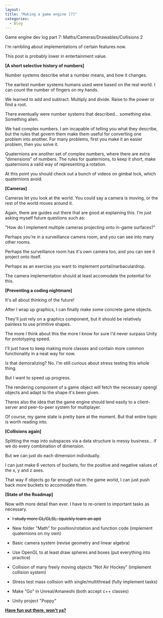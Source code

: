 ```yaml
--- 
layout:
title: "Making a game engine [7]"
categories:
  - Blog
---
```


Game engine dev log part 7: Maths/Cameras/Drawables/Collisions 2

I'm rambling about implementations of certain features now. 

This post is probably lower in entertainment value.

<b>[A short selective history of numbers]</b>

Number systems describe what a number means, and how it changes. 

The earliest number systems humans used were based on the real world. I can count the number of fingers on my hands.

We learned to add and subtract. Multiply and divide. Raise to the power or find a root.

There eventually were number systems that described... something else. Something alien.

We had complex numbers. I am incapable of telling you what they describe, but the rules that govern them make them useful for converting one problem into another. For many problems, first you make it an easier problem, then you solve it.

Quaternions are another set of complex numbers, where there are extra "dimensions" of numbers. The rules for quaternions, to keep it short, make quaternions a valid way of representing a rotation.

At this point you should check out a bunch of videos on gimbal lock, which quaternions avoid.

<b>[Cameras]</b>

Cameras let you look at the world. You could say a camera is moving, or the rest of the world moves around it.

Again, there are guides out there that are good at explaining this. I'm just asking myself future questions such as:

"How do I implement multiple cameras projecting onto in-game surfaces?"

Perhaps you're in a surveillance camera room, and you can see into many other rooms. 

Perhaps the surveillance room has it's own camera too, and you can see it project onto itself.

Perhaps as an exercise you want to implement portal/narbaculardrop.

The camera implementation should at least accomodate the potential for this.

<b>[Preventing a coding nightmare]</b>

It's all about thinking of the future!

After I wrap up graphics, I can finally make some concrete game objects.

They'll just rely on a graphics component, but it should be relatively painless to use primitive shapes.

The more I think about this the more I know for sure I'd never surpass Unity for prototyping speed.

I'll just have to keep making more classes and contain more common functionality in a neat way for now.

Is that demoralizing? No. I'm still curious about stress testing this whole thing.

But I want to speed up progress. 

The rendering component of a game object will fetch the necessary opengl objects and adapt to the shape it's been given.

Theres also the idea that the game engine should lend easily to a client-server and peer-to-peer system for multiplayer.

Of course, my game state is pretty bare at the moment. But that entire topic is worth reading into.

<b>[Collisions again]</b>

Splitting the map into subspaces via a data structure is messy business... if we do every combination of dimension.

But we can just do each dimension individually.

I can just make 6 vectors of buckets, for the positive and negative values of the x, y and z axes.

That way if objects go far enough out in the game world, I can just push back more buckets to accomodate them.

<b>[State of the Roadmap]</b>

Now with more detail than ever. 
I have to re-orient to important tasks as necessary.

 - ~~I study more GL/GLSL. (quickly learn an api)~~
 - New folder "Math" for position/rotation and function code (implement quaternions on my own)
 - Basic camera system (revise geometry and linear algebra)
 - Use OpenGL to at least draw spheres and boxes (put everything into practice)
 
 - Collision of many freely moving objects "Not Air Hockey" (implement collision system)
 - Stress test mass collision with single/multithread (fully implement tasks)

 - Make "Go" in Unreal/Amaneshi (both accept c++ classes)
 - Unity project "Poppy"



<b><a href="https://github.com/iuyhcdfs/amaneshi">Have fun out there, won't ya?</a></b>
